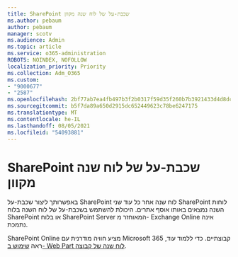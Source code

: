 ```yaml
---
title: SharePoint שכבת-על של לוח שנה מקוון
ms.author: pebaum
author: pebaum
manager: scotv
ms.audience: Admin
ms.topic: article
ms.service: o365-administration
ROBOTS: NOINDEX, NOFOLLOW
localization_priority: Priority
ms.collection: Adm_O365
ms.custom:
- "9000677"
- "2587"
ms.openlocfilehash: 2bf77ab7ea4fb497b3f2b0317f59d35f260b7b3921433d4d8dc76268db63f0f1
ms.sourcegitcommit: b5f7da89a650d2915dc652449623c78be6247175
ms.translationtype: MT
ms.contentlocale: he-IL
ms.lasthandoff: 08/05/2021
ms.locfileid: "54093881"
---
```

# <a name="sharepoint-online-calendar-overlay"></a>SharePoint שכבת-על של לוח שנה מקוון

באפשרותך ליצור שכבת-על SharePoint לוח שנה אחר כל עוד שני SharePoint לוחות השנה נמצאים באותו אוסף אתרים. היכולת להשתמש בשכבת-על של לוח השנה בלוח SharePoint או בלוח SharePoint Server המאוחזר מ- Exchange Online אינה נתמכת.

SharePoint Online מציע חוויה מודרנית עם Microsoft 365 קבוצתיים. כדי ללמוד עוד, ראה [שימוש ב- Web Part לוח שנה של קבוצה](https://support.microsoft.com/en-us/office/use-the-group-calendar-web-part-eaf3c04d-5699-48cb-8b5e-3caa887d51ce).
